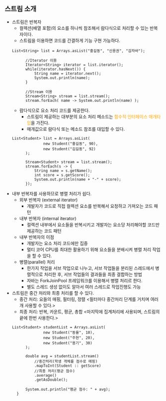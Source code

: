 ## 스트림 소개
- 스트림은 반복자
  - 컬렉션(배열 포함)의 요소를 하나씩 참조해서 람다식으로 처리할 수 있는 반복자이다.
  - 스트림을 이용하면 코드를 간결하게 기능 구현 가능하다.
  ```
  List<String> list = Arrays.asList("홍길동", "신용권", "감자바");
		
		//Iterator 이용
		Iterator<String> iterator = list.iterator();
		while(iterator.hasNext()) {
			String name = iterator.next();
			System.out.println(name);
		}
		
		//Stream 이용
		Stream<String> stream = list.stream();
		stream.forEach( name -> System.out.println(name) );
  ```
  - 람다식으로 요소 처리 코드를 제공한다.
    * 스트림이 제공하는 대부분의 요소 처리 메소드는 <font color="orange">함수적 인터페이스 매개타입</font>을 가진다.
    * 매개값으로 람다식 또는 메소드 참조를 대입할 수 있다.
  ```
  List<Student> list = Arrays.asList(
				new Student("홍길동", 90),
				new Student("김길동", 92)
		);
		
		Stream<Student> stream = list.stream();
		stream.forEach(s -> {
			String name = s.getName();
			int score = s.getScore();
			System.out.println(name + "-" + score);
		});
  ```  
- 내부 반복자를 사용하므로 병렬 처리가 쉽다.
  * 외부 반복자 (external iterator)
    * 개발자가 코드로 직접 컬렉션 요소를 반복해서 요청하고 가져오는 코드 패턴
  * 내부 반복자 (internal iterator)
    * 컬렉션 내부에서 요소들을 반복시키고 개발자는 요소당 처리해야할 코드만 제공하는 코드 패턴
  * 내부 반복자의 이점
    * 개발자는 요소 처리 코드에만 집중
    * 멀티 코어 CPU를 최대한 활용하기 위해 요소들을 분배시켜 병렬 처리 작업을 할 수 있다.
  * 병렬(parallel) 처리
    * 한가지 작업을 서브 작업으로 나누고, 서브 작업들을 분리된 스레드에서 병렬적으로 처리한 후, 서브 작업들의 결과들을 최종 결합하는 방법
    * 자바는 ForkJoinPool 프레임워크를 이용해서 병렬 처리르 한다.
    * 별도 스레드 생성 없이도 알아서 여러 스레드로 작업진행도 가능
- 스트림은 중간 처리와 최종 처리를 할 수 있다.
  - 중간 처리: 요들의 매핑, 필터링, 정렬 <필터마다 중간처리 단계를 거치며 여러개 사용할 수 있다.> 
  - 최종 처리: 반복, 카운트, 평균, 총합 <마지막에 집계처리에 사용되며, 스트림의 끝에 한번 사용한다.>
  ```
  List<Student> studentList = Arrays.asList(
				new Student("동율", 10),
				new Student("주현", 20),
				new Student("용기", 30)
		);		
			
		double avg = studentList.stream()
			//중간처리(학생 객체를 점수로 매핑)
			.mapToInt(Student :: getScore)
			//최종 처리(평균 점수)
			.average()
			.getAsDouble();
		
		System.out.println("평균 점수: " + avg);
	}
  ```
    